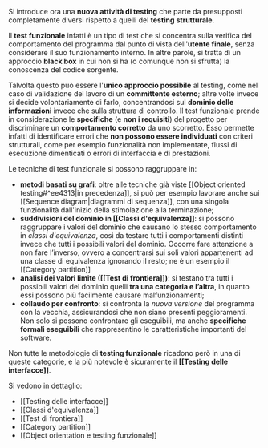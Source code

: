 Si introduce ora una **nuova attività di testing** che parte da presupposti completamente diversi rispetto a quelli del **testing strutturale**.

Il **test funzionale** infatti è un tipo di test che si concentra sulla verifica del comportamento del programma dal punto di vista dell'**utente finale**, senza considerare il suo funzionamento interno. In altre parole, si tratta di un approccio **black box** in cui non si ha (o comunque non si sfrutta) la conoscenza del codice sorgente. 

Talvolta questo può essere l'**unico approccio possibile** al testing, come nel caso di validazione del lavoro di un **committente esterno**; altre volte invece si decide volontariamente di farlo, concentrandosi sul **dominio delle informazioni** invece che sulla struttura di controllo.
Il test funzionale prende in considerazione le **specifiche** (e **non i requisiti**) del progetto per discriminare un **comportamento corretto** da uno scorretto. Esso permette infatti di identificare errori che **non possono essere individuati** con criteri strutturali, come per esempio funzionalità non implementate, flussi di esecuzione dimenticati o errori di interfaccia e di prestazioni.

Le tecniche di test funzionale si possono raggruppare in:
- **metodi basati su grafi**: oltre alle tecniche già viste [[Object oriented testing#^ee4313|in precedenza]], si può per esempio lavorare anche sui [[Sequence diagram|diagrammi di sequenza]], con una singola funzionalità dall'inizio della stimolazione alla terminazione;
- **suddivisioni del dominio in [[Classi d'equivalenza]]**: si possono raggruppare i valori del dominio che causano lo stesso comportamento in *classi d'equivalenza*, così da testare tutti i comportamenti distinti invece che tutti i possibili valori del dominio. Occorre fare attenzione a non fare l’inverso, ovvero a concentrarsi sui soli valori appartenenti ad una classe di equivalenza ignorando il resto; ne è un esempio il [[Category partition]]
- **analisi dei valori limite ([[Test di frontiera]])**: si testano tra tutti i possibili valori del dominio quelli **tra una categoria e l’altra**, in quanto essi possono più facilmente causare malfunzionamenti;
- **collaudo per confronto**: si confronta la *nuova versione* del programma con la vecchia, assicurandosi che non siano presenti peggioramenti. Non solo si possono confrontare gli eseguibili, ma anche **specifiche formali eseguibili** che rappresentino le caratteristiche importanti del software.

Non tutte le metodologie di **testing funzionale** ricadono però in una di queste categorie, e la più notevole è sicuramente il **[[Testing delle interfacce]]**.

Si vedono in dettaglio:
- [[Testing delle interfacce]]
- [[Classi d'equivalenza]]
- [[Test di frontiera]]
- [[Category partition]]
- [[Object orientation e testing funzionale]]